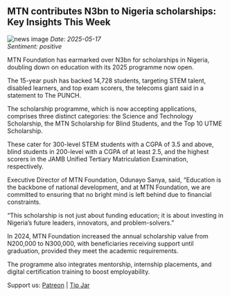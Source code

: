 ## MTN contributes N3bn to Nigeria scholarships: Key Insights This Week
![news image](https://oaidalleapiprodscus.blob.core.windows.net/private/org-icz6idtlNt9i50IB5ovn2dgl/user-vLI1bL7dfBEchAsrFvrKMXHM/img-t6u681OY1cD7529BwSiD0kwX.png?st=2025-05-17T20%3A28%3A46Z&se=2025-05-17T22%3A28%3A46Z&sp=r&sv=2024-08-04&sr=b&rscd=inline&rsct=image/png&skoid=cc612491-d948-4d2e-9821-2683df3719f5&sktid=a48cca56-e6da-484e-a814-9c849652bcb3&skt=2025-05-17T19%3A41%3A33Z&ske=2025-05-18T19%3A41%3A33Z&sks=b&skv=2024-08-04&sig=zlTxweHNPtRs6K3Ar2A95v5F4MRpmb4U27f6Ynyy1uQ%3D)
_Date: 2025-05-17_  
_Sentiment: positive_

MTN Foundation has earmarked over N3bn for scholarships in Nigeria, doubling down on education with its 2025 programme now open.

The 15-year push has backed 14,728 students, targeting STEM talent, disabled learners, and top exam scorers, the telecoms giant said in a statement to The PUNCH.

The scholarship programme, which is now accepting applications, comprises three distinct categories: the Science and Technology Scholarship, the MTN Scholarship for Blind Students, and the Top 10 UTME Scholarship.

These cater for 300-level STEM students with a CGPA of 3.5 and above, blind students in 200-level with a CGPA of at least 2.5, and the highest scorers in the JAMB Unified Tertiary Matriculation Examination, respectively.

Executive Director of MTN Foundation, Odunayo Sanya, said, “Education is the backbone of national development, and at MTN Foundation, we are committed to ensuring that no bright mind is left behind due to financial constraints.

“This scholarship is not just about funding education; it is about investing in Nigeria’s future leaders, innovators, and problem-solvers.”

In 2024, MTN Foundation increased the annual scholarship value from N200,000 to N300,000, with beneficiaries receiving support until graduation, provided they meet the academic requirements.

The programme also integrates mentorship, internship placements, and digital certification training to boost employability.

Support us: [Patreon](PATREON_LINK) | [Tip Jar](TIP_JAR)
